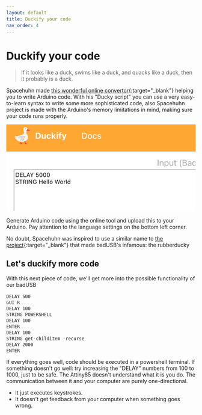 ```yaml
---
layout: default
title: Duckify your code
nav_order: 4
---
```

# Duckify your code
> If it looks like a duck, swims like a duck, and quacks like a duck, then it probably is a duck.

Spacehuhn made [this wonderful online convertor](https://duckify.huhn.me){:target="_blank"} helping you to write Arduino code. With his "Ducky script" you can use a very easy-to-learn syntax to write some more sophisticated code, also Spacehuhn project is made with the Arduino's memory limitations in mind, making sure your code runs properly.

![Duckify your script](../images/duckify.png)

Generate Arduino code using the online tool and upload this to your Arduino. Pay attention to the language settings on the bottom left corner.

No doubt, Spacehuhn was inspired to use a similar name to [the project](https://github.com/hak5/usbrubberducky-payloads){:target="_blank"} that made badUSB's infamous: the rubberducky

## Let's duckify more code
With this next piece of code, we'll get more into the possible functionality of our badUSB
```
DELAY 500
GUI R
DELAY 100
STRING POWERSHELL
DELAY 100
ENTER
DELAY 100
STRING get-childitem -recurse
DELAY 2000
ENTER
```
If everything goes well, code should be executed in a powershell terminal.
If something doesn't go well: try increasing the "DELAY" numbers from 100 to 1000, just to be safe. The Attiny85 doesn't understand what it is you do. The communication between it and your computer are purely one-directional.
- It just executes keystrokes.
- It doesn't get feedback from your computer when something goes wrong.
